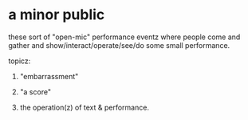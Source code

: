 # a minor public

these sort of "open-mic" performance eventz where people come and gather and show/interact/operate/see/do some small performance.

topicz:

1. "embarrassment"

2. "a score"

3. the operation(z) of text & performance.
